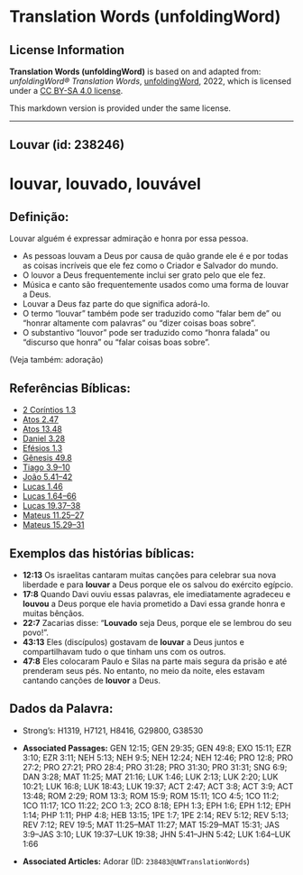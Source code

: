 # Translation Words (unfoldingWord)

## License Information

**Translation Words (unfoldingWord)** is based on and adapted from: _unfoldingWord® Translation Words_, [unfoldingWord](https://unfoldingword.org/utw), 2022, which is licensed under a [CC BY-SA 4.0 license](https://creativecommons.org/licenses/by-sa/4.0/legalcode.en).

This markdown version is provided under the same license.



--------------------------------

## Louvar (id: 238246)

louvar, louvado, louvável
=========================

Definição:
----------

Louvar alguém é expressar admiração e honra por essa pessoa.

* As pessoas louvam a Deus por causa de quão grande ele é e por todas as coisas incríveis que ele fez como o Criador e Salvador do mundo.
* O louvor a Deus frequentemente inclui ser grato pelo que ele fez.
* Música e canto são frequentemente usados como uma forma de louvar a Deus.
* Louvar a Deus faz parte do que significa adorá\-lo.
* O termo “louvar” também pode ser traduzido como “falar bem de” ou “honrar altamente com palavras” ou “dizer coisas boas sobre”.
* O substantivo “louvor” pode ser traduzido como “honra falada” ou “discurso que honra” ou “falar coisas boas sobre”.

(Veja também: adoração)

Referências Bíblicas:
---------------------

* [2 Coríntios 1\.3](https://ref.ly/2Cor1:3)
* [Atos 2\.47](https://ref.ly/Acts2:47)
* [Atos 13\.48](https://ref.ly/Acts13:48)
* [Daniel 3\.28](https://ref.ly/Dan3:28)
* [Efésios 1\.3](https://ref.ly/Eph1:3)
* [Gênesis 49\.8](https://ref.ly/Gen49:8)
* [Tiago 3\.9–10](https://ref.ly/Jas3:9-Jas3:10)
* [João 5\.41–42](https://ref.ly/John5:41-John5:42)
* [Lucas 1\.46](https://ref.ly/Luke1:46)
* [Lucas 1\.64–66](https://ref.ly/Luke1:64-Luke1:66)
* [Lucas 19\.37–38](https://ref.ly/Luke19:37-Luke19:38)
* [Mateus 11\.25–27](https://ref.ly/Matt11:25-Matt11:27)
* [Mateus 15\.29–31](https://ref.ly/Matt15:29-Matt15:31)

Exemplos das histórias bíblicas:
--------------------------------

* **12:13** Os israelitas cantaram muitas canções para celebrar sua nova liberdade e para **louvar** a Deus porque ele os salvou do exército egípcio.
* **17:8** Quando Davi ouviu essas palavras, ele imediatamente agradeceu e **louvou** a Deus porque ele havia prometido a Davi essa grande honra e muitas bênçãos.
* **22:7** Zacarias disse: “**Louvado** seja Deus, porque ele se lembrou do seu povo!”.
* **43:13** Eles (discípulos) gostavam de **louvar** a Deus juntos e compartilhavam tudo o que tinham uns com os outros.
* **47:8** Eles colocaram Paulo e Silas na parte mais segura da prisão e até prenderam seus pés. No entanto, no meio da noite, eles estavam cantando canções de **louvor** a Deus.

Dados da Palavra:
-----------------

* Strong’s: H1319, H7121, H8416, G29800, G38530

* **Associated Passages:** GEN 12:15; GEN 29:35; GEN 49:8; EXO 15:11; EZR 3:10; EZR 3:11; NEH 5:13; NEH 9:5; NEH 12:24; NEH 12:46; PRO 12:8; PRO 27:2; PRO 27:21; PRO 28:4; PRO 31:28; PRO 31:30; PRO 31:31; SNG 6:9; DAN 3:28; MAT 11:25; MAT 21:16; LUK 1:46; LUK 2:13; LUK 2:20; LUK 10:21; LUK 16:8; LUK 18:43; LUK 19:37; ACT 2:47; ACT 3:8; ACT 3:9; ACT 13:48; ROM 2:29; ROM 13:3; ROM 15:9; ROM 15:11; 1CO 4:5; 1CO 11:2; 1CO 11:17; 1CO 11:22; 2CO 1:3; 2CO 8:18; EPH 1:3; EPH 1:6; EPH 1:12; EPH 1:14; PHP 1:11; PHP 4:8; HEB 13:15; 1PE 1:7; 1PE 2:14; REV 5:12; REV 5:13; REV 7:12; REV 19:5; MAT 11:25–MAT 11:27; MAT 15:29–MAT 15:31; JAS 3:9–JAS 3:10; LUK 19:37–LUK 19:38; JHN 5:41–JHN 5:42; LUK 1:64–LUK 1:66
* **Associated Articles:** Adorar (ID: `238483@UWTranslationWords`)

